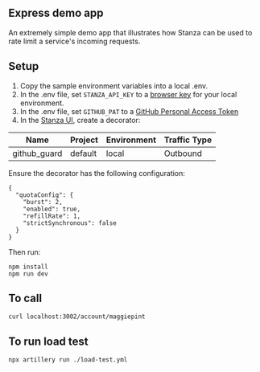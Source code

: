 ## Express demo app

An extremely simple demo app that illustrates how Stanza can be used to rate limit a service's incoming requests.

## Setup

1. Copy the sample environment variables into a local .env.
2. In the .env file, set `STANZA_API_KEY` to a [browser key](https://ui.demo.getstanza.io/admin?tab=keys) for your local environment.
3. In the .env file, set `GITHUB_PAT` to a [GitHub Personal Access Token](https://github.com/settings/tokens)
4. In the [Stanza UI](https://ui.demo.getstanza.io/decorators), create a decorator:

  | Name                | Project | Environment | Traffic Type |
  |---------------------|---------|-------------|--------------|
  | github_guard | default | local       | Outbound     |

Ensure the decorator has the following configuration:
```
{
  "quotaConfig": {
    "burst": 2,
    "enabled": true,
    "refillRate": 1,
    "strictSynchronous": false
  }
}
```
Then run:
```
npm install
npm run dev
```

## To call
```
curl localhost:3002/account/maggiepint
```

## To run load test
```
npx artillery run ./load-test.yml
```
